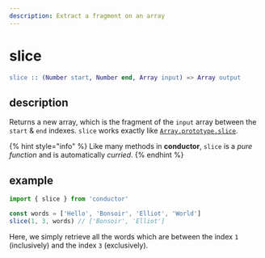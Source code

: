 ```yaml
---
description: Extract a fragment on an array
---
```


# slice

```erlang
slice :: (Number start, Number end, Array input) => Array output
```

## description

Returns a new array, which is the fragment of the `input` array between the `start` & `end` indexes. `slice` works exactly like [`Array.prototype.slice`](https://developer.mozilla.org/en-US/docs/Web/JavaScript/Reference/Global_Objects/Array/slice).

{% hint style="info" %}
Like many methods in **conductor**, `slice` is a _pure function_ and is automatically _curried_.
{% endhint %}

## example

```javascript
import { slice } from 'conductor'

const words = ['Hello', 'Bonsoir', 'Elliot', 'World']
slice(1, 3, words) // ['Bonsoir', 'Elliot']
```

Here, we simply retrieve all the words which are between the index `1` \(inclusively\) and the index `3` \(exclusively\).

